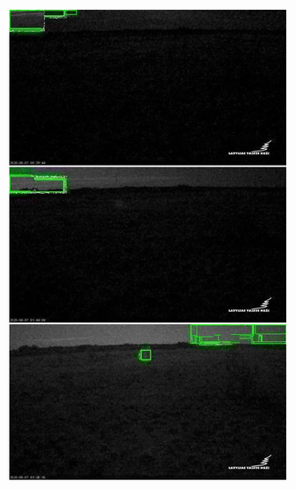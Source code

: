 ![20200806-232243-235248](in/20200806/20200806-232243-235248_0_.jpg)
![20200807-003018-010023](in/20200807/20200807-003018-010023_0_.jpg)
![20200807-020923-023928](in/20200807/20200807-020923-023928_0_.jpg)
